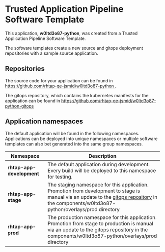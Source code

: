 # Trusted Application Pipeline Software Template

This application, **w0ltd3o87-python**, was created from a Trusted Application Pipeline Software Template.

The software templates create a new source and gitops deployment repositories with a sample source application. 

## Repositories

The source code for your application can be found in [https://github.com/rhtap-qe-jsmid/w0ltd3o87-python ](https://github.com/rhtap-qe-jsmid/w0ltd3o87-python ).
 
The gitops repository, which contains the kubernetes manifests for the application can be found in 
[https://github.com/rhtap-qe-jsmid/w0ltd3o87-python-gitops ](https://github.com/rhtap-qe-jsmid/w0ltd3o87-python-gitops ) 

## Application namespaces 

The default application will be found in the following namespaces. Applications can be deployed into unique namespaces or multiple software templates can also bet generated into the same group namespaces.  

|  Namespace   |  Description   |  
| -------- | -------- |   
| **rhtap-app-development** | The default application during development. Every build will be deployed to this namespace for testing. | 
| **rhtap-app-stage** | The staging namespace for this application. Promotion from development to stage is manual via an update to the [gitops repository](https://github.com/rhtap-qe-jsmid/w0ltd3o87-python-gitops ) in the components/w0ltd3o87-python/overlays/prod directory |  
| **rhtap-app-prod** | The production namespace for this application. Promotion from stage to production is manual via an update to the [gitops repository](https://github.com/rhtap-qe-jsmid/w0ltd3o87-python-gitops ) in the components/w0ltd3o87-python/overlays/prod directory | 